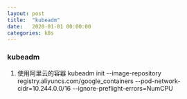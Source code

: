 ```yaml
---
layout: post
title:  "kubeadm"
date:   2020-01-01 00:00:00
categories: k8s
---
```


<!--more-->

### kubeadm

1. 使用阿里云的容器
kubeadm init --image-repository  registry.aliyuncs.com/google_containers --pod-network-cidr=10.244.0.0/16 --ignore-preflight-errors=NumCPU